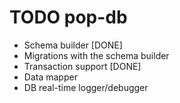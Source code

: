 TODO pop-db
===========

- Schema builder [DONE]
- Migrations with the schema builder 
- Transaction support [DONE]
- Data mapper
- DB real-time logger/debugger
